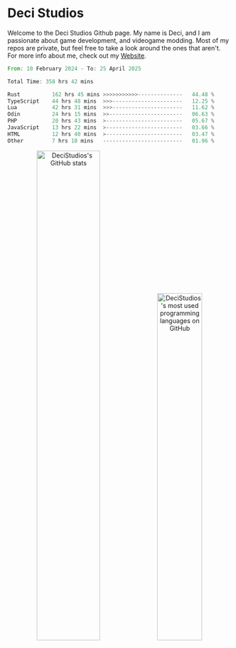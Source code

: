 # Deci Studios
Welcome to the Deci Studios Github page. My name is Deci, and I am passionate about game development, and videogame modding. Most of my repos are private, but feel free to take a look around the ones that aren't.
For more info about me, check out my <a href="https://decidev.co.uk" target="_blank">Website</a>.
<!--START_SECTION:waka-->

```rust
From: 10 February 2024 - To: 25 April 2025

Total Time: 358 hrs 42 mins

Rust          162 hrs 45 mins >>>>>>>>>>>--------------   44.48 %
TypeScript    44 hrs 48 mins  >>>----------------------   12.25 %
Lua           42 hrs 31 mins  >>>----------------------   11.62 %
Odin          24 hrs 15 mins  >>-----------------------   06.63 %
PHP           20 hrs 43 mins  >------------------------   05.67 %
JavaScript    13 hrs 22 mins  >------------------------   03.66 %
HTML          12 hrs 40 mins  >------------------------   03.47 %
Other         7 hrs 10 mins   -------------------------   01.96 %
```

<!--END_SECTION:waka-->
<p align="center">
  <a href="https://github.com/anuraghazra/github-readme-stats" target="_blank"><img src="https://github-readme-stats.vercel.app/api?username=decistudios&show_icons=true&count_private=true&theme=omni&hide_border=true" alt="DeciStudios's GitHub stats" width="53.1%" /></a>
  <a href="https://github.com/anuraghazra/github-readme-stats" target="_blank"><img width="44.7%" src="https://github-readme-stats.vercel.app/api/top-langs/?username=decistudios&theme=omni&layout=compact&hide_border=true&langs_count=6" alt="DeciStudios's most used programming languages on GitHub" /></a>
</p>


